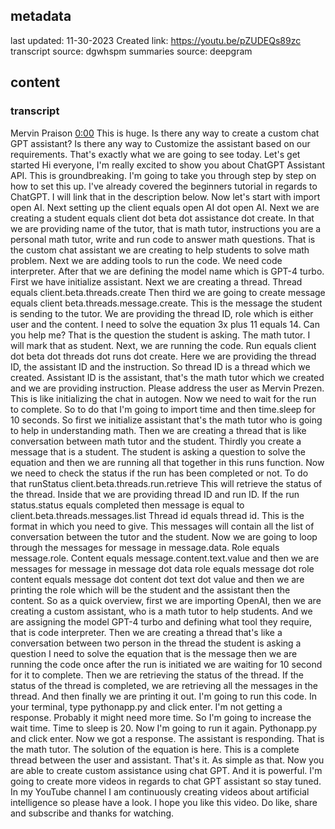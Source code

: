 ## metadata
last updated: 11-30-2023 Created
link: https://youtu.be/pZUDEQs89zc
transcript source: dgwhspm
summaries source: deepgram

## content

### transcript

Mervin Praison  [0:00](https://www.youtube.com/watch?v=pZUDEQs89zc&t=0)
This is huge. Is there any way to create a custom chat GPT assistant? Is there any way to Customize the assistant based on our requirements. That's exactly what we are going to see today. Let's get started Hi everyone, I'm really excited to show you about ChatGPT Assistant API. This is groundbreaking. I'm going to take you through step by step on how to set this up. I've already covered the beginners tutorial in regards to ChatGPT. I will link that in the description below. Now let's start with import open AI. Next setting up the client equals open AI dot open AI. Next we are creating a student equals client dot beta dot assistance dot create. In that we are providing name of the tutor, that is math tutor, instructions you are a personal math tutor, write and run code to answer math questions. That is the custom chat assistant we are creating to help students to solve math problem. Next we are adding tools to run the code. We need code interpreter. After that we are defining the model name which is GPT-4 turbo. First we have initialize assistant. Next we are creating a thread. Thread equals client.beta.threads.create Then third we are going to create message equals client beta.threads.message.create. This is the message the student is sending to the tutor. We are providing the thread ID, role which is either user and the content. I need to solve the equation 3x plus 11 equals 14. Can you help me? That is the question the student is asking. The math tutor. I will mark that as student. Next, we are running the code. Run equals client dot beta dot threads dot runs dot create. Here we are providing the thread ID, the assistant ID and the instruction. So thread ID is a thread which we created. Assistant ID is the assistant, that's the math tutor which we created and we are providing instruction. Please address the user as Mervin Prezen. This is like initializing the chat in autogen. Now we need to wait for the run to complete. So to do that I'm going to import time and then time.sleep for 10 seconds. So first we initialize assistant that's the math tutor who is going to help in understanding math. Then we are creating a thread that is like conversation between math tutor and the student. Thirdly you create a message that is a student. The student is asking a question to solve the equation and then we are running all that together in this runs function. Now we need to check the status if the run has been completed or not. To do that runStatus client.beta.threads.run.retrieve This will retrieve the status of the thread. Inside that we are providing thread ID and run ID. If the run status.status equals completed then message is equal to client.beta.threads.messages.list Thread id equals thread id. This is the format in which you need to give. This messages will contain all the list of conversation between the tutor and the student. Now we are going to loop through the messages for message in message.data. Role equals message.role. Content equals message.content.text.value and then we are messages for message in message dot data role equals message dot role content equals message dot content dot text dot value and then we are printing the role which will be the student and the assistant then the content. So as a quick overview, first we are importing OpenAI, then we are creating a custom assistant, who is a math tutor to help students. And we are assigning the model GPT-4 turbo and defining what tool they require, that is code interpreter. Then we are creating a thread that's like a conversation between two person in the thread the student is asking a question I need to solve the equation that is the message then we are running the code once after the run is initiated we are waiting for 10 second for it to complete. Then we are retrieving the status of the thread. If the status of the thread is completed, we are retrieving all the messages in the thread. And then finally we are printing it out. I'm going to run this code. In your terminal, type pythonapp.py and click enter. I'm not getting a response. Probably it might need more time. So I'm going to increase the wait time. Time to sleep is 20. Now I'm going to run it again. Pythonapp.py and click enter. Now we got a response. The assistant is responding. That is the math tutor. The solution of the equation is here. This is a complete thread between the user and assistant. That's it. As simple as that. Now you are able to create custom assistance using chat GPT. And it is powerful. I'm going to create more videos in regards to chat GPT assistant so stay tuned. In my YouTube channel I am continuously creating videos about artificial intelligence so please have a look. I hope you like this video. Do like, share and subscribe and thanks for watching.

